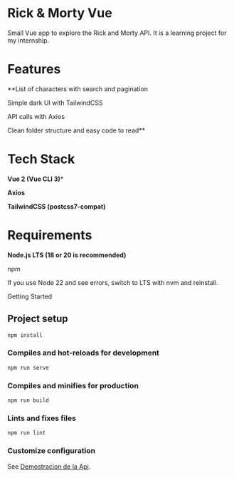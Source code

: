 # Rick & Morty Vue

Small Vue app to explore the Rick and Morty API.
It is a learning project for my internship.

# Features

**List of characters with search and pagination

Simple dark UI with TailwindCSS

API calls with Axios

Clean folder structure and easy code to read**

# Tech Stack

**Vue 2 (Vue CLI 3)***

**Axios**

**TailwindCSS (postcss7-compat)**

# Requirements

**Node.js LTS (18 or 20 is recommended)**

npm

If you use Node 22 and see errors, switch to LTS with nvm and reinstall.

Getting Started

## Project setup
```
npm install
```

### Compiles and hot-reloads for development
```
npm run serve
```

### Compiles and minifies for production
```
npm run build
```

### Lints and fixes files
```
npm run lint
```

### Customize configuration
See [Demostracion de la Api](https://youtu.be/6ivz_tqXw8Q?si=cepS8ef7VPL4Ehjf).
